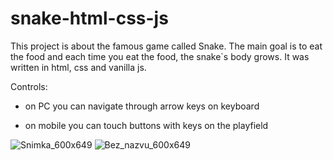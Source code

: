 # snake-html-css-js
This project is about the famous game called Snake. The main goal is to eat the food and each time you eat the food, the snake`s body grows. It was written in html, css and vanilla js.

Controls:
    
   - on PC you can navigate through arrow keys on keyboard
    
   - on mobile you can touch buttons with keys on the playfield


![Snimka_600x649](https://github.com/Hugisko/snake-html-css-js/assets/122363210/3e9139f6-26b0-4abd-9dfa-934784f9763a)
![Bez_nazvu_600x649](https://github.com/Hugisko/snake-html-css-js/assets/122363210/eb1ff26f-4abc-494d-82b0-4ce067427455)


